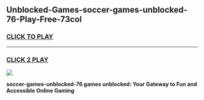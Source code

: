 
## Unblocked-Games-soccer-games-unblocked-76-Play-Free-73col
<h3>
<a href="https://premium76.site?title=soccer-games-unblocked-76&ref=18A1">CLICK TO PLAY</a></h3>
<hr>

<h3>
<a href="https://premium76.site?title=soccer-games-unblocked-76&ref=18A1">CLICK 2 PLAY</a>
  
</h3>

<a href="https://premium76.site?title=soccer-games-unblocked-76&ref=18A1"><img src="https://clearcache.store/games.png"></a>


**soccer-games-unblocked-76 games unblocked: Your Gateway to Fun and Accessible Online Gaming**
